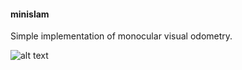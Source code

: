 #### minislam

Simple implementation of monocular visual odometry.

![alt text](https://github.com/markoelez/minislam/blob/master/example.png?raw=true)

